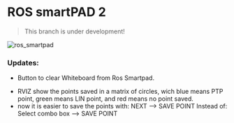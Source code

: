 # ROS smartPAD 2

> This branch is under development!

![ros_smartpad](https://user-images.githubusercontent.com/74274632/196058345-afaa2f79-a9cd-4eb1-a06c-e5e893b3d319.png)

### Updates:

* Button to clear Whiteboard from Ros Smartpad.
+ RVIZ show the points saved in a matrix of circles, wich blue means PTP point, green means LIN point, and red means no point saved.
+ now it is easier to save the points with:
  NEXT --> SAVE POINT
  Instead of:
  Select combo box --> SAVE POINT

